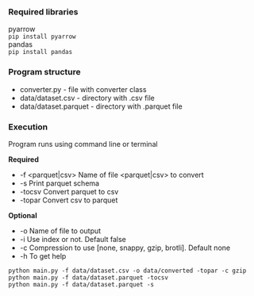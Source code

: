 ### Required libraries

pyarrow  
`pip install pyarrow`  
pandas  
`pip install pandas`

### Program structure

* converter.py - file with converter class
* data/dataset.csv - directory with .csv file
* data/dataset.parquet - directory with .parquet file

### Execution

Program runs using command line or terminal  

**Required**
* -f <parquet|csv> Name of file <parquet|csv> to convert
* -s Print parquet schema
* -tocsv Convert parquet to csv
* -topar Convert csv to parquet

**Optional**

* -o Name of file to output
* -i Use index or not. Default false
* -c Compression to use [none, snappy, gzip, brotli]. Default none
* -h To get help

`python main.py -f data/dataset.csv -o data/converted -topar -c gzip`  
`python main.py -f data/dataset.parquet -tocsv`  
`python main.py -f data/dataset.parquet -s`
